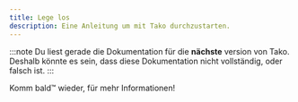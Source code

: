 ```yaml
---
title: Lege los
description: Eine Anleitung um mit Tako durchzustarten.
---
```

:::note
Du liest gerade die Dokumentation für die **nächste** version von Tako. Deshalb könnte es sein, dass diese Dokumentation nicht vollständig, oder falsch ist.
:::

Komm bald™️ wieder, für mehr Informationen!
